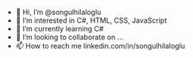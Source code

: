 - 👋 Hi, I’m @songulhilaloglu
- 👀 I’m interested in C#, HTML, CSS, JavaScript
- 🌱 I’m currently learning C#
- 💞️ I’m looking to collaborate on ...
- 📫 How to reach me linkedin.com/in/songulhilaloglu

<!---
songulhilaloglu/songulhilaloglu is a ✨ special ✨ repository because its `README.md` (this file) appears on your GitHub profile.
You can click the Preview link to take a look at your changes.
--->
